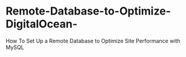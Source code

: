 # Remote-Database-to-Optimize-DigitalOcean-
How To Set Up a Remote Database to Optimize Site Performance with MySQL
